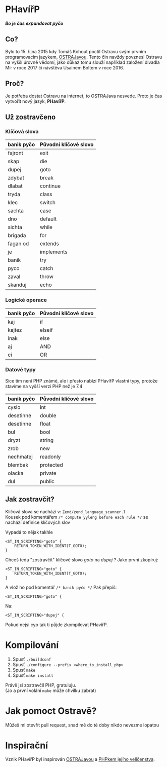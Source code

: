 # PHavířP

**_Bo je čas expandovat pyčo_**

## Co?

Bylo to 15. října 2015 kdy Tomáš Kohout poctil Ostravu svým prvním programovacím jazykem, [OSTRAJavou](https://github.com/tkohout/OSTRAJava). Tento čin navždy povznesl Ostravu na vyšší úrovně vědomí, jako důkaz tomu slouží například založení divadla Mír v roce 2017 či návštěva Usainem Boltem v roce 2016.

## Proč?

Je potřeba dostat Ostravu na internet, to OSTRAJava nesvede. Proto je čas vytvořit nový jazyk, **PHavířP**.

## Už zostravčeno

### Klíčová slova

| banik pyčo | Původní klíčové slovo |
| :--------- | :-------------------- |
| fajront    | exit                  |
| skap       | die                   |
| dupej      | goto                  |
| zdybat     | break                 |
| dlabat     | continue              |
| tryda      | class                 |
| klec       | switch                |
| sachta     | case                  |
| dno        | default               |
| sichta     | while                 |
| brigada    | for                   |
| fagan od   | extends               |
| je         | implements            |
| banik      | try                   |
| pyco       | catch                 |
| zaval      | throw                 |
| skanduj    | echo                  |

### Logické operace

| banik pyčo | Původní klíčové slovo |
| :--------- | :-------------------- |
| kaj        | if                    |
| kajtez     | elseif                |
| inak       | else                  |
| aj         | AND                   |
| ci         | OR                    |

### Datové typy

Sice tím není PHP známé, ale i přesto nabízí PHavířP vlastní typy, protože stavíme na vyšší verzi PHP než je 7.4

| banik pyčo | Původní klíčové slovo |
| :--------- | :-------------------- |
| cyslo      | int                   |
| desetinne  | double                |
| desetinne  | float                 |
| bul        | bool                  |
| dryzt      | string                |
| zrob       | new                   |
| nechmatej  | readonly              |
| blembak    | protected             |
| olacka     | private               |
| dul        | public                |

## Jak zostravčit?

Klíčová slova se nachází v: `Zend/zend_language_scanner.l`<br>
Kousek pod komentářem `/* compute yyleng before each rule */` se nachází definice klíčových slov

Vypadá to nějak takhle

```
<ST_IN_SCRIPTING>"goto" {
    RETURN_TOKEN_WITH_IDENT(T_GOTO);
}
```

Chceš teda "zostravčit" klíčové slovo _goto_ na _dupej_ ?
Jako první zkopíruj:

```
<ST_IN_SCRIPTING>"goto" {
    RETURN_TOKEN_WITH_IDENT(T_GOTO);
}
```

A vlož ho pod komentář `/* banik pyčo */`
Pak přepiš:

```
<ST_IN_SCRIPTING>"goto" {
```

Na:

```
<ST_IN_SCRIPTING>"dupej" {
```

Pokud nejsi cyp tak ti půjde zkompilovat PHavířP.

# Kompilování

1. Spusť `./buildconf`
2. Spusť `./configure --prefix <where_to_install_php>`
3. Spusť `make`
4. Spusť `make install`

Právě jsi zostravčil PHP, gratuluju.<br>
(Jo a první volání `make` může chvilku zabrat)

# Jak pomoct Ostravě?

Můžeš mi otevřít pull request, snad mě do té doby nikdo nevezme lopatou

# Inspirační

Vznik PHavířP byl inspirován [OSTRAJavou](https://github.com/tkohout/OSTRAJava) a [PHPkem jejího veličenstva](https://github.com/samuelbsource/her-majesty-php).
